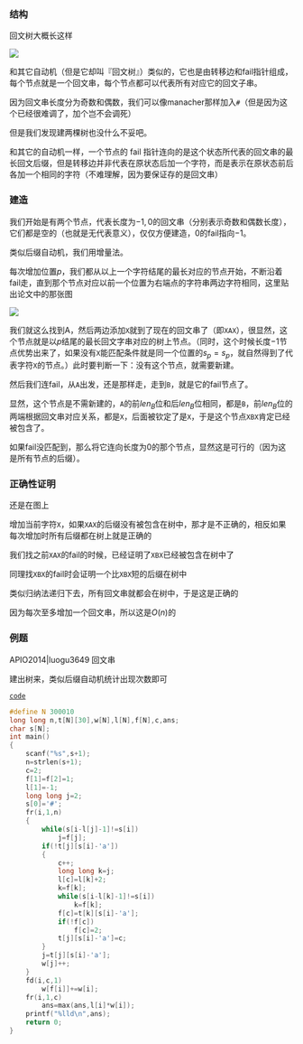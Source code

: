 
### 结构

回文树大概长这样

![](https://huhaoo.github.io/2019/03/12/%E5%9B%9E%E6%96%87%E8%87%AA%E5%8A%A8%E6%9C%BA/%E5%9B%9E%E6%96%87%E8%87%AA%E5%8A%A8%E6%9C%BA/1.png)

和其它自动机（但是它却叫『回文树』）类似的，它也是由转移边和fail指针组成，每个节点就是一个回文串，每个节点都可以代表所有对应它的回文子串。

因为回文串长度分为奇数和偶数，我们可以像manacher那样加入`#`（但是因为这个已经很难调了，加个岂不会调死）

但是我们发现建两棵树也没什么不妥吧。

和其它的自动机一样，一个节点的 fail 指针连向的是这个状态所代表的回文串的最长回文后缀，但是转移边并非代表在原状态后加一个字符，而是表示在原状态前后各加一个相同的字符（不难理解，因为要保证存的是回文串）

### 建造

我们开始是有两个节点，代表长度为$-1,0$的回文串（分别表示奇数和偶数长度），它们都是空的（也就是无代表意义），仅仅方便建造，$0$的fail指向$-1$。

类似后缀自动机，我们用增量法。

每次增加位置$p$，我们都从以上一个字符结尾的最长对应的节点开始，不断沿着fail走，直到那个节点对应以前一个位置为右端点的字符串两边字符相同，这里贴出论文中的那张图

![](https://huhaoo.github.io/2019/03/12/%E5%9B%9E%E6%96%87%E8%87%AA%E5%8A%A8%E6%9C%BA/%E5%9B%9E%E6%96%87%E8%87%AA%E5%8A%A8%E6%9C%BA/2.png)

我们就这么找到A，然后两边添加`X`就到了现在的回文串了（即`XAX`），很显然，这个节点就是以$p$结尾的最长回文字串对应的树上节点。（同时，这个时候长度$-1$节点优势出来了，如果没有`X`能匹配条件就是同一个位置的$s_p=s_p$，就自然得到了代表字符`X`的节点。）此时要判断一下：没有这个节点，就需要新建。

然后我们连fail，从`A`出发，还是那样走，走到`B`，就是它的fail节点了。

显然，这个节点是不需新建的，`A`的前$len_B$位和后$len_B$位相同，都是`B`，前$len_B​$位的两端根据回文串对应关系，都是`X`，后面被钦定了是`X`，于是这个节点`XBX`肯定已经被包含了。

如果fail没匹配到，那么将它连向长度为$0​$的那个节点，显然这是可行的（因为这是所有节点的后缀）。

### 正确性证明

还是在图上

增加当前字符`X`，如果`XAX`的后缀没有被包含在树中，那才是不正确的，相反如果每次增加时所有后缀都在树上就是正确的

我们找之前`XAX`的fail的时候，已经证明了`XBX`已经被包含在树中了

同理找`XBX`的fail时会证明一个比`XBX`短的后缀在树中

类似归纳法递归下去，所有回文串就都会在树中，于是这是正确的

因为每次至多增加一个回文串，所以这是$O(n)$的

### 例题

APIO2014|luogu3649 回文串

建出树来，类似后缀自动机统计出现次数即可

[`code`](https://github.com/huhaoo/template/blob/master/%E5%9B%9E%E6%96%87%E8%87%AA%E5%8A%A8%E6%9C%BA.cpp)

```cpp
#define N 300010
long long n,t[N][30],w[N],l[N],f[N],c,ans;
char s[N];
int main()
{
	scanf("%s",s+1);
	n=strlen(s+1);
	c=2;
	f[1]=f[2]=1;
	l[1]=-1;
	long long j=2;
	s[0]='#';
	fr(i,1,n)
	{
		while(s[i-l[j]-1]!=s[i])
			j=f[j];
		if(!t[j][s[i]-'a'])
		{
			c++;
			long long k=j;
			l[c]=l[k]+2;
			k=f[k];
			while(s[i-l[k]-1]!=s[i])
				k=f[k];
			f[c]=t[k][s[i]-'a'];
			if(!f[c])
				f[c]=2;
			t[j][s[i]-'a']=c;
		}
		j=t[j][s[i]-'a'];
		w[j]++;
	}
	fd(i,c,1)
		w[f[i]]+=w[i];
	fr(i,1,c)
		ans=max(ans,l[i]*w[i]);
	printf("%lld\n",ans);
	return 0;
}
```

